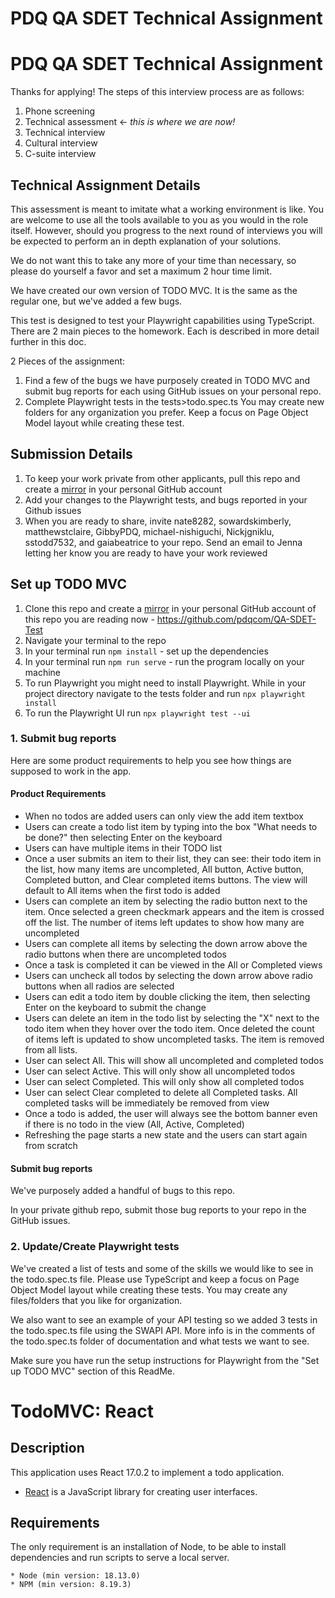 # PDQ QA SDET Technical Assignment
# PDQ QA SDET Technical Assignment
Thanks for applying! The steps of this interview process are as follows:
1. Phone screening
2. Technical assessment <- *this is where we are now!*
3. Technical interview
4. Cultural interview
5. C-suite interview

## Technical Assignment Details
This assessment is meant to imitate what a working environment is like. You are welcome to use all the tools available to you as you would in the role itself. However, should you progress to the next round of interviews you will be expected to perform an in depth explanation of your solutions.

We do not want this to take any more of your time than necessary, so please do yourself a favor and set a maximum 2 hour time limit. 

We have created our own version of TODO MVC. It is the same as the regular one, but we've added a few bugs.

This test is designed to test your Playwright capabilities using TypeScript. There are 2 main pieces to the homework. Each is described in more detail further in this doc.

2 Pieces of the assignment:

1. Find a few of the bugs we have purposely created in TODO MVC and submit bug reports for each using GitHub issues on your personal repo.
2. Complete Playwright tests in the tests>todo.spec.ts You may create new folders for any organization you prefer. Keep a focus on Page Object Model layout while creating these test.

## Submission Details
1. To keep your work private from other applicants, pull this repo and create a [mirror](https://docs.github.com/en/repositories/creating-and-managing-repositories/duplicating-a-repository) in your personal GitHub account
2. Add your changes to the Playwright tests, and bugs reported in your Github issues
3. When you are ready to share, invite nate8282, sowardskimberly, matthewstclaire, GibbyPDQ, michael-nishiguchi, Nickjgniklu, sstodd7532, and gaiabeatrice to your repo. Send an email to Jenna letting her know you are ready to have your work reviewed

## Set up TODO MVC

1. Clone this repo and create a [mirror](https://docs.github.com/en/repositories/creating-and-managing-repositories/duplicating-a-repository) in your personal GitHub account of this repo you are reading now - https://github.com/pdqcom/QA-SDET-Test
2. Navigate your terminal to the repo
3. In your terminal run `npm install` - set up the dependencies
4. In your terminal run `npm run serve` - run the program locally on your machine
5. To run Playwright you might need to install Playwright. While in your project directory navigate to the tests folder and run `npx playwright install`
6. To run the Playwright UI run `npx playwright test --ui`


### 1. Submit bug reports
Here are some product requirements to help you see how things are supposed to work in the app. 

#### Product Requirements
- When no todos are added users can only view the add item textbox
- Users can create a todo list item by typing into the box "What needs to be done?" then selecting Enter on the keyboard
- Users can have multiple items in their TODO list
- Once a user submits an item to their list, they can see: their todo item in the list, how many items are uncompleted, All button, Active button, Completed button, and Clear completed items buttons. The view will default to All items when the first todo is added
- Users can complete an item by selecting the radio button next to the item. Once selected a green checkmark appears and the item is crossed off the list. The number of items left updates to show how many are uncompleted
- Users can complete all items by selecting the down arrow above the radio buttons when there are uncompleted todos
- Once a task is completed it can be viewed in the All or Completed views
- Users can uncheck all todos by selecting the down arrow above radio buttons when all radios are selected
- Users can edit a todo item by double clicking the item, then selecting Enter on the keyboard to submit the change
- Users can delete an item in the todo list by selecting the "X" next to the todo item when they hover over the todo item. Once deleted the count of items left is updated to show uncompleted tasks. The item is removed from all lists. 
- User can select All. This will show all uncompleted and completed todos
- User can select Active. This will only show all uncompleted todos
- User can select Completed. This will only show all completed todos
- User can select Clear completed to delete all Completed tasks. All completed tasks will be immediately be removed from view
- Once a todo is added, the user will always see the bottom banner even if there is no todo in the view (All, Active, Completed)
- Refreshing the page starts a new state and the users can start again from scratch

#### Submit bug reports
We've purposely added a handful of bugs to this repo.

In your private github repo, submit those bug reports to your repo in the GitHub issues.

### 2. Update/Create Playwright tests
We've created a list of tests and some of the skills we would like to see in the todo.spec.ts file. Please use TypeScript and keep a focus on Page Object Model layout while creating these tests. You may create any files/folders that you like for organization.

We also want to see an example of your API testing so we added 3 tests in the todo.spec.ts file using the SWAPI API. More info is in the comments of the todo.spec.ts folder of documentation and what tests we want to see.

Make sure you have run the setup instructions for Playwright from the "Set up TODO MVC" section of this ReadMe.



# TodoMVC: React

## Description

This application uses React 17.0.2 to implement a todo application.

-   [React](https://reactjs.org/) is a JavaScript library for creating user interfaces.

## Requirements

The only requirement is an installation of Node, to be able to install dependencies and run scripts to serve a local server.

```
* Node (min version: 18.13.0)
* NPM (min version: 8.19.3)
```
